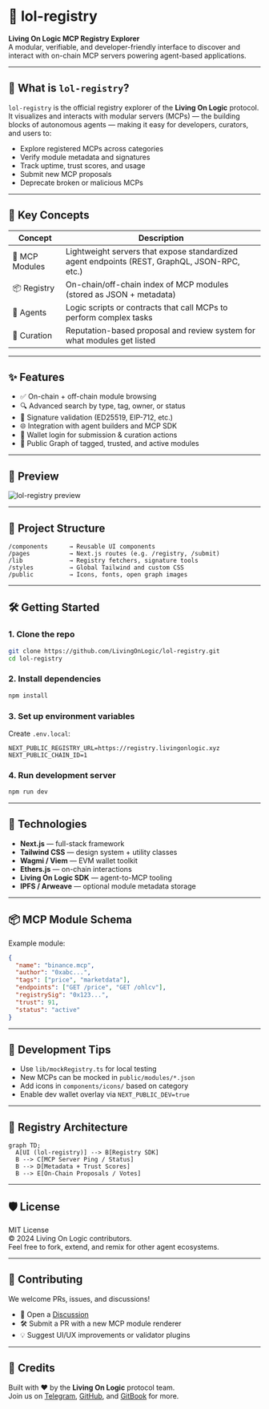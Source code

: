 # 🧾 lol-registry

**Living On Logic MCP Registry Explorer**  
A modular, verifiable, and developer-friendly interface to discover and interact with on-chain MCP servers powering agent-based applications.

---

## 🚀 What is `lol-registry`?

`lol-registry` is the official registry explorer of the **Living On Logic** protocol. It visualizes and interacts with modular servers (MCPs) — the building blocks of autonomous agents — making it easy for developers, curators, and users to:

- Explore registered MCPs across categories
- Verify module metadata and signatures
- Track uptime, trust scores, and usage
- Submit new MCP proposals
- Deprecate broken or malicious MCPs

---

## 🧠 Key Concepts

| Concept            | Description                                                                 |
|--------------------|-----------------------------------------------------------------------------|
| 🧱 MCP Modules      | Lightweight servers that expose standardized agent endpoints (REST, GraphQL, JSON-RPC, etc.) |
| 📦 Registry        | On-chain/off-chain index of MCP modules (stored as JSON + metadata)         |
| 🧠 Agents          | Logic scripts or contracts that call MCPs to perform complex tasks           |
| 🔐 Curation        | Reputation-based proposal and review system for what modules get listed     |

---

## ✨ Features

- ✅ On-chain + off-chain module browsing
- 🔍 Advanced search by type, tag, owner, or status
- 🔐 Signature validation (ED25519, EIP-712, etc.)
- 🌐 Integration with agent builders and MCP SDK
- 👥 Wallet login for submission & curation actions
- 🧠 Public Graph of tagged, trusted, and active modules

---

## 📸 Preview

![lol-registry preview](./public/preview.png)

---

## 📂 Project Structure

```
/components      → Reusable UI components  
/pages           → Next.js routes (e.g. /registry, /submit)  
/lib             → Registry fetchers, signature tools  
/styles          → Global Tailwind and custom CSS  
/public          → Icons, fonts, open graph images  
```

---

## 🛠️ Getting Started

### 1. Clone the repo
```bash
git clone https://github.com/LivingOnLogic/lol-registry.git
cd lol-registry
```

### 2. Install dependencies
```bash
npm install
```

### 3. Set up environment variables
Create `.env.local`:

```env
NEXT_PUBLIC_REGISTRY_URL=https://registry.livingonlogic.xyz
NEXT_PUBLIC_CHAIN_ID=1
```

### 4. Run development server
```bash
npm run dev
```

---

## 🧰 Technologies

- **Next.js** — full-stack framework
- **Tailwind CSS** — design system + utility classes
- **Wagmi / Viem** — EVM wallet toolkit
- **Ethers.js** — on-chain interactions
- **Living On Logic SDK** — agent-to-MCP tooling
- **IPFS / Arweave** — optional module metadata storage

---

## 📦 MCP Module Schema

Example module:

```json
{
  "name": "binance.mcp",
  "author": "0xabc...",
  "tags": ["price", "marketdata"],
  "endpoints": ["GET /price", "GET /ohlcv"],
  "registrySig": "0x123...",
  "trust": 91,
  "status": "active"
}
```

---

## 🧪 Development Tips

- Use `lib/mockRegistry.ts` for local testing
- New MCPs can be mocked in `public/modules/*.json`
- Add icons in `components/icons/` based on category
- Enable dev wallet overlay via `NEXT_PUBLIC_DEV=true`

---

## 🧠 Registry Architecture

```mermaid
graph TD;
  A[UI (lol-registry)] --> B[Registry SDK]
  B --> C[MCP Server Ping / Status]
  B --> D[Metadata + Trust Scores]
  B --> E[On-Chain Proposals / Votes]
```

---

## 🛡️ License

MIT License  
© 2024 Living On Logic contributors.  
Feel free to fork, extend, and remix for other agent ecosystems.

---

## 🤝 Contributing

We welcome PRs, issues, and discussions!

- 📄 Open a [Discussion](https://github.com/LivingOnLogic/lol-registry/discussions)
- 🛠 Submit a PR with a new MCP module renderer
- 💡 Suggest UI/UX improvements or validator plugins

---

## 📣 Credits

Built with ❤️ by the **Living On Logic** protocol team.  
Join us on [Telegram](https://t.me/livingonlogic), [GitHub](https://github.com/LivingOnLogic), and [GitBook](https://livingonlogic.gitbook.io) for more.
